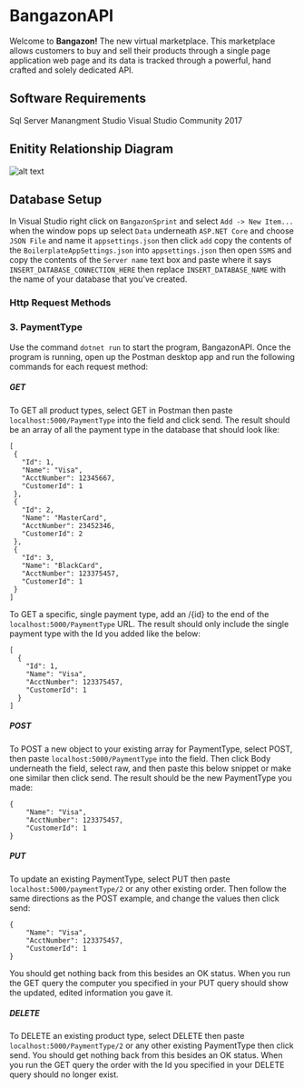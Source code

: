 # BangazonAPI
Welcome to **Bangazon!** The new virtual marketplace. This marketplace allows customers to buy and sell their products through a single page application web page and its data is tracked through a powerful, hand crafted and solely dedicated API. 
## Software Requirements
Sql Server Manangment Studio
Visual Studio Community 2017
## Enitity Relationship Diagram
![alt text](https://i.imgur.com/z0rFYz0.png)


## Database Setup
In Visual Studio right click on ```BangazonSprint``` and select ```Add -> New Item...```
when the window pops up select ```Data``` underneath ```ASP.NET Core``` and choose ```JSON File``` and name it ```appsettings.json``` then click ```add```
copy the contents of the ```BoilerplateAppSettings.json``` into ```appsettings.json``` then open ```SSMS``` and copy the contents of the ```Server name``` text box and paste where it says ```INSERT_DATABASE_CONNECTION_HERE```
then replace ```INSERT_DATABASE_NAME``` with the name of your database that you've created. 



### Http Request Methods

### 3. PaymentType
Use the command ```dotnet run``` to start the program, BangazonAPI. Once the program is running, open up the Postman desktop app and run the following commands for each request method:
 ##### GET
 To GET all product types, select GET in Postman then paste ```localhost:5000/PaymentType``` into the field and click send. The result should be an array of all the payment type in the database that should look like:
 ```
 [
  {
    "Id": 1,
    "Name": "Visa",
	"AcctNumber": 12345667,
	"CustomerId": 1
  },
  {
    "Id": 2,
    "Name": "MasterCard",
	"AcctNumber": 23452346,
	"CustomerId": 2
  },
  {
    "Id": 3,
    "Name": "BlackCard",
	"AcctNumber": 123375457,
	"CustomerId": 1
  }
 ]
 ```
 To GET a specific, single payment type, add an /{id} to the end of the ```localhost:5000/PaymentType``` URL. The result should only include the single payment type with the Id you added like the below:  
```
[
  {
    "Id": 1,
    "Name": "Visa",
	"AcctNumber": 123375457,
	"CustomerId": 1
  }
]
```
 ##### POST
 To POST a new object to your existing array for PaymentType, select POST, then paste ```localhost:5000/PaymentType``` into the field. Then click Body underneath the field, select raw, and then paste this below snippet or make one similar then click send. The result should be the new PaymentType you made:
```
{
	"Name": "Visa",
	"AcctNumber": 123375457,
	"CustomerId": 1
}
```
##### PUT
 To update an existing PaymentType, select PUT then paste ```localhost:5000/paymentType/2``` or any other existing order. Then follow the same directions as the POST example, and change the values then click send: 
```
{
	"Name": "Visa",
	"AcctNumber": 123375457,
	"CustomerId": 1
}
```
You should get nothing back from this besides an OK status. When you run the GET query the computer you specified in your PUT query should show the updated, edited information you gave it.
 
 ##### DELETE
 To DELETE an existing product type, select DELETE then paste ```localhost:5000/PaymentType/2``` or any other existing PaymentType then click send. You should get nothing back from this besides an OK status. When you run the GET query the order with the Id you specified in your DELETE query should no longer exist.
